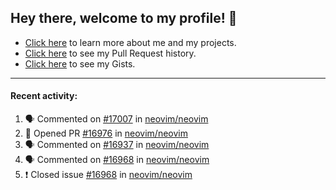 ## Hey there, welcome to my profile! 👋

- [Click here](https://seandewar.github.io/) to learn more about me and my projects.
- [Click here](https://github.com/search?p=1&q=author%3Aseandewar+is%3Apr) to see my Pull Request history.
- [Click here](https://gist.github.com/seandewar) to see my Gists.

---

#### Recent activity:

<!--START_SECTION:activity-->
1. 🗣 Commented on [#17007](https://github.com/neovim/neovim/issues/17007) in [neovim/neovim](https://github.com/neovim/neovim)
2. 💪 Opened PR [#16976](https://github.com/neovim/neovim/pull/16976) in [neovim/neovim](https://github.com/neovim/neovim)
3. 🗣 Commented on [#16937](https://github.com/neovim/neovim/issues/16937) in [neovim/neovim](https://github.com/neovim/neovim)
4. 🗣 Commented on [#16968](https://github.com/neovim/neovim/issues/16968) in [neovim/neovim](https://github.com/neovim/neovim)
5. ❗️ Closed issue [#16968](https://github.com/neovim/neovim/issues/16968) in [neovim/neovim](https://github.com/neovim/neovim)
<!--END_SECTION:activity-->
